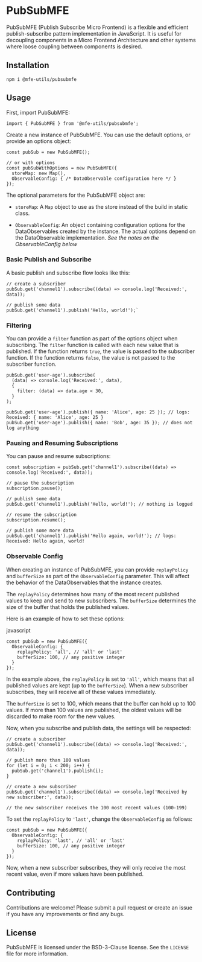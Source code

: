 # PubSubMFE

PubSubMFE (Publish Subscribe Micro Frontend) is a flexible and efficient publish-subscribe pattern implementation in JavaScript. It is useful for decoupling components in a Micro Frontend Architecture and other systems where loose coupling between components is desired.

## Installation
`npm i @mfe-utils/pubsubmfe`


## Usage

First, import PubSubMFE:


`import { PubSubMFE } from '@mfe-utils/pubsubmfe';` 

Create a new instance of PubSubMFE. You can use the default options, or provide an options object:

    const pubSub = new PubSubMFE();
    
    // or with options
    const pubSubWithOptions = new PubSubMFE({
      storeMap: new Map(),
      ObservableConfig: { /* DataObservable configuration here */ }
    }); 

The optional parameters for the PubSubMFE object are:

-   `storeMap`: A `Map` object to use as the store instead of the build in static class. 
    
-   `ObservableConfig`: An object containing configuration options for the DataObservables created by the instance. The actual options depend on the DataObservable implementation. *See the notes on the ObservableConfig below*
    

### Basic Publish and Subscribe

A basic publish and subscribe flow looks like this:

    // create a subscriber
    pubSub.get('channel1').subscribe((data) => console.log('Received:', data));
    
    // publish some data
    pubSub.get('channel1').publish('Hello, world!');`

### Filtering

You can provide a `filter` function as part of the options object when subscribing. The `filter` function is called with each new value that is published. If the function returns `true`, the value is passed to the subscriber function. If the function returns `false`, the value is not passed to the subscriber function.


    pubSub.get('user-age').subscribe(
      (data) => console.log('Received:', data),
      {
        filter: (data) => data.age < 30,
      }
    );
    
    pubSub.get('user-age').publish({ name: 'Alice', age: 25 }); // logs: Received: { name: 'Alice', age: 25 }
    pubSub.get('user-age').publish({ name: 'Bob', age: 35 }); // does not log anything 

### Pausing and Resuming Subscriptions

You can pause and resume subscriptions:

    const subscription = pubSub.get('channel1').subscribe((data) => console.log('Received:', data));
    
    // pause the subscription
    subscription.pause();
    
    // publish some data
    pubSub.get('channel1').publish('Hello, world!'); // nothing is logged
    
    // resume the subscription
    subscription.resume();
    
    // publish some more data
    pubSub.get('channel1').publish('Hello again, world!'); // logs: Received: Hello again, world! 

### Observable Config
When creating an instance of PubSubMFE, you can provide `replayPolicy` and `bufferSize` as part of the `ObservableConfig` parameter. This will affect the behavior of the DataObservables that the instance creates.

The `replayPolicy` determines how many of the most recent published values to keep and send to new subscribers. The `bufferSize` determines the size of the buffer that holds the published values.

Here is an example of how to set these options:

javascript

    const pubSub = new PubSubMFE({
      ObservableConfig: {
        replayPolicy: 'all', // 'all' or 'last'
        bufferSize: 100, // any positive integer
      }
    }); 

In the example above, the `replayPolicy` is set to `'all'`, which means that all published values are kept (up to the `bufferSize`). When a new subscriber subscribes, they will receive all of these values immediately.

The `bufferSize` is set to 100, which means that the buffer can hold up to 100 values. If more than 100 values are published, the oldest values will be discarded to make room for the new values.

Now, when you subscribe and publish data, the settings will be respected:

    // create a subscriber
    pubSub.get('channel1').subscribe((data) => console.log('Received:', data));
    
    // publish more than 100 values
    for (let i = 0; i < 200; i++) {
      pubSub.get('channel1').publish(i);
    }
    
    // create a new subscriber
    pubSub.get('channel1').subscribe((data) => console.log('Received by new subscriber:', data));
    
    // the new subscriber receives the 100 most recent values (100-199) 

To set the `replayPolicy` to `'last'`, change the `ObservableConfig` as follows:



    const pubSub = new PubSubMFE({
      ObservableConfig: {
        replayPolicy: 'last', // 'all' or 'last'
        bufferSize: 100, // any positive integer
      }
    });

Now, when a new subscriber subscribes, they will only receive the most recent value, even if more values have been published.

## Contributing

Contributions are welcome! Please submit a pull request or create an issue if you have any improvements or find any bugs.

## License

PubSubMFE is licensed under the BSD-3-Clause license. See the `LICENSE` file for more information.